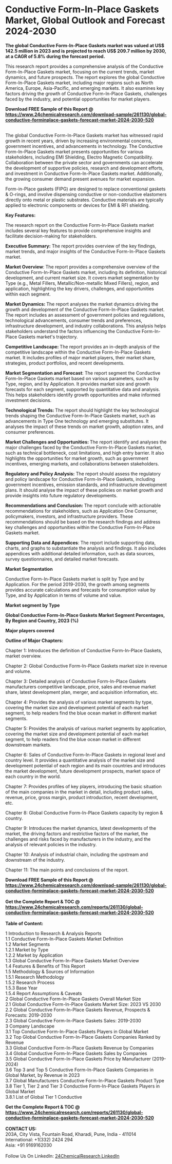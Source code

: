 <h1>Conductive Form-In-Place Gaskets Market, Global Outlook and Forecast 2024-2030</h1><p><strong>The global Conductive Form-In-Place Gaskets market was valued at US$ 142.5 million in 2023 and is projected to reach US$ 209.7 million by 2030, at a CAGR of 5.8% during the forecast period.</strong></p><p>
</p><p>This research report provides a comprehensive analysis of the Conductive Form-In-Place Gaskets market, focusing on the current trends, market dynamics, and future prospects. The report explores the global Conductive Form-In-Place Gaskets market, including major regions such as North America, Europe, Asia-Pacific, and emerging markets. It also examines key factors driving the growth of Conductive Form-In-Place Gaskets, challenges faced by the industry, and potential opportunities for market players.</p><div><b>Download FREE Sample of this Report @ 
            <a href="https://www.24chemicalresearch.com/download-sample/261130/global-conductive-forminplace-gaskets-forecast-market-2024-2030-520">
            https://www.24chemicalresearch.com/download-sample/261130/global-conductive-forminplace-gaskets-forecast-market-2024-2030-520</a></b></div><br><p>
The global Conductive Form-In-Place Gaskets market has witnessed rapid growth in recent years, driven by increasing environmental concerns, government incentives, and advancements in technology. The Conductive Form-In-Place Gaskets market presents opportunities for various stakeholders, including EMI Shielding, Electro Magnetic Compatibility. Collaboration between the private sector and governments can accelerate the development of supportive policies, research and development efforts, and investment in Conductive Form-In-Place Gaskets market. Additionally, the growing consumer demand present avenues for market expansion.</p><p>
Form-in-Place gaskets (FIPG) are designed to replace conventional gaskets &amp; O-rings, and involve dispensing conductive or non-conductive elastomers directly onto metal or plastic substrates. Conductive materials are typically applied to electronic components or devices for EMI &amp; RFI shielding.</p><p>
<strong>Key Features:</strong></p><p>
The research report on the Conductive Form-In-Place Gaskets market includes several key features to provide comprehensive insights and facilitate decision-making for stakeholders.</p><p>
<strong>Executive Summary:</strong> The report provides overview of the key findings, market trends, and major insights of the Conductive Form-In-Place Gaskets market.</p><p>
<strong>Market Overview</strong>: The report provides a comprehensive overview of the Conductive Form-In-Place Gaskets market, including its definition, historical development, and current market size. It covers market segmentation by Type (e.g., Metal Fillers, Metallic/Non-metallic Mixed Fillers), region, and application, highlighting the key drivers, challenges, and opportunities within each segment.</p><p>
<strong>Market Dynamics: </strong>The report analyses the market dynamics driving the growth and development of the Conductive Form-In-Place Gaskets market. The report includes an assessment of government policies and regulations, technological advancements, consumer trends and preferences, infrastructure development, and industry collaborations. This analysis helps stakeholders understand the factors influencing the Conductive Form-In-Place Gaskets market's trajectory.</p><p>
<strong>Competitive Landscape: </strong>The report provides an in-depth analysis of the competitive landscape within the Conductive Form-In-Place Gaskets market. It includes profiles of major market players, their market share, strategies, product portfolios, and recent developments.</p><p>
<strong>Market Segmentation and Forecast</strong>: The report segment the Conductive Form-In-Place Gaskets market based on various parameters, such as by Type, region, and by Application. It provides market size and growth forecasts for each segment, supported by quantitative data and analysis. This helps stakeholders identify growth opportunities and make informed investment decisions.</p><p>
<strong>Technological Trends: </strong>The report should highlight the key technological trends shaping the Conductive Form-In-Place Gaskets market, such as advancements in Type One technology and emerging substitutes. It analyses the impact of these trends on market growth, adoption rates, and consumer preferences.</p><p>
<strong>Market Challenges and Opportunities: </strong>The report identify and analyses the major challenges faced by the Conductive Form-In-Place Gaskets market, such as technical bottleneck, cost limitations, and high entry barrier. It also highlights the opportunities for market growth, such as government incentives, emerging markets, and collaborations between stakeholders.</p><p>
<strong>Regulatory and Policy Analysis:</strong> The report should assess the regulatory and policy landscape for Conductive Form-In-Place Gaskets, including government incentives, emission standards, and infrastructure development plans. It should analyse the impact of these policies on market growth and provide insights into future regulatory developments.</p><p>
<strong>Recommendations and Conclusion: </strong>The report conclude with actionable recommendations for stakeholders, such as Application One Consumer, policymakers, investors, and infrastructure providers. These recommendations should be based on the research findings and address key challenges and opportunities within the Conductive Form-In-Place Gaskets market.</p><p>
<strong>Supporting Data and Appendices</strong>: The report include supporting data, charts, and graphs to substantiate the analysis and findings. It also includes appendices with additional detailed information, such as data sources, survey questionnaires, and detailed market forecasts.</p><p>
<strong>Market Segmentation</strong></p><p>
Conductive Form-In-Place Gaskets market is split by Type and by Application. For the period 2019-2030, the growth among segments provides accurate calculations and forecasts for consumption value by Type, and by Application in terms of volume and value.</p><p>
<strong>Market segment by Type</strong></p><p>
</p><p>
</p><p><strong>Global Conductive Form-In-Place Gaskets Market Segment Percentages, By Region and Country, 2023 (%)</strong></p><p>
</p><p>
</p><p><strong>Major players covered</strong></p><p>
</p><p>
</p><p><strong>Outline of Major Chapters:</strong></p><p>
Chapter 1: Introduces the definition of Conductive Form-In-Place Gaskets, market overview.</p><p>
Chapter 2: Global Conductive Form-In-Place Gaskets market size in revenue and volume.</p><p>
Chapter 3: Detailed analysis of Conductive Form-In-Place Gaskets manufacturers competitive landscape, price, sales and revenue market share, latest development plan, merger, and acquisition information, etc.</p><p>
Chapter 4: Provides the analysis of various market segments by type, covering the market size and development potential of each market segment, to help readers find the blue ocean market in different market segments.</p><p>
Chapter 5: Provides the analysis of various market segments by application, covering the market size and development potential of each market segment, to help readers find the blue ocean market in different downstream markets.</p><p>
Chapter 6: Sales of Conductive Form-In-Place Gaskets in regional level and country level. It provides a quantitative analysis of the market size and development potential of each region and its main countries and introduces the market development, future development prospects, market space of each country in the world.</p><p>
Chapter 7: Provides profiles of key players, introducing the basic situation of the main companies in the market in detail, including product sales, revenue, price, gross margin, product introduction, recent development, etc.</p><p>
Chapter 8: Global Conductive Form-In-Place Gaskets capacity by region &amp; country.</p><p>
Chapter 9: Introduces the market dynamics, latest developments of the market, the driving factors and restrictive factors of the market, the challenges and risks faced by manufacturers in the industry, and the analysis of relevant policies in the industry.</p><p>
Chapter 10: Analysis of industrial chain, including the upstream and downstream of the industry.</p><p>
Chapter 11: The main points and conclusions of the report.</p><div><b>Download FREE Sample of this Report @ 
            <a href="https://www.24chemicalresearch.com/download-sample/261130/global-conductive-forminplace-gaskets-forecast-market-2024-2030-520">
            https://www.24chemicalresearch.com/download-sample/261130/global-conductive-forminplace-gaskets-forecast-market-2024-2030-520</a></b></div><br><div><b>Get the Complete Report & TOC @ 
            <a href="https://www.24chemicalresearch.com/reports/261130/global-conductive-forminplace-gaskets-forecast-market-2024-2030-520">
            https://www.24chemicalresearch.com/reports/261130/global-conductive-forminplace-gaskets-forecast-market-2024-2030-520</a></b></div><br>
            <b>Table of Content:</b><p>1 Introduction to Research & Analysis Reports<br />
    1.1 Conductive Form-In-Place Gaskets Market Definition<br />
    1.2 Market Segments<br />
        1.2.1 Market by Type<br />
        1.2.2 Market by Application<br />
    1.3 Global Conductive Form-In-Place Gaskets Market Overview<br />
    1.4 Features & Benefits of This Report<br />
    1.5 Methodology & Sources of Information<br />
        1.5.1 Research Methodology<br />
        1.5.2 Research Process<br />
        1.5.3 Base Year<br />
        1.5.4 Report Assumptions & Caveats<br />
2 Global Conductive Form-In-Place Gaskets Overall Market Size<br />
    2.1 Global Conductive Form-In-Place Gaskets Market Size: 2023 VS 2030<br />
    2.2 Global Conductive Form-In-Place Gaskets Revenue, Prospects & Forecasts: 2019-2030<br />
    2.3 Global Conductive Form-In-Place Gaskets Sales: 2019-2030<br />
3 Company Landscape<br />
    3.1 Top Conductive Form-In-Place Gaskets Players in Global Market<br />
    3.2 Top Global Conductive Form-In-Place Gaskets Companies Ranked by Revenue<br />
    3.3 Global Conductive Form-In-Place Gaskets Revenue by Companies<br />
    3.4 Global Conductive Form-In-Place Gaskets Sales by Companies<br />
    3.5 Global Conductive Form-In-Place Gaskets Price by Manufacturer (2019-2024)<br />
    3.6 Top 3 and Top 5 Conductive Form-In-Place Gaskets Companies in Global Market, by Revenue in 2023<br />
    3.7 Global Manufacturers Conductive Form-In-Place Gaskets Product Type<br />
    3.8 Tier 1, Tier 2 and Tier 3 Conductive Form-In-Place Gaskets Players in Global Market<br />
        3.8.1 List of Global Tier 1 Conductive</p><div><b>Get the Complete Report & TOC @ 
            <a href="https://www.24chemicalresearch.com/reports/261130/global-conductive-forminplace-gaskets-forecast-market-2024-2030-520">
            https://www.24chemicalresearch.com/reports/261130/global-conductive-forminplace-gaskets-forecast-market-2024-2030-520</a></b></div><br><b>CONTACT US:</b><br>
            203A, City Vista, Fountain Road, Kharadi, Pune, India - 411014<br>
            International: +1(332) 2424 294<br>
            Asia: +91 9169162030 <br><br>
            Follow Us On LinkedIn: <a href="https://www.linkedin.com/company/24chemicalresearch/">24ChemicalResearch LinkedIn</a>